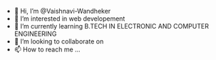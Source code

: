- 👋 Hi, I’m @Vaishnavi-Wandheker
- 👀 I’m interested in web developement
- 🌱 I’m currently learning  B.TECH  IN ELECTRONIC AND COMPUTER ENGINEERING
- 💞️ I’m looking to collaborate on 
- 📫 How to reach me ...

<!---
Vaishnavi-Wandheker/Vaishnavi-Wandheker is a ✨ special ✨ repository because its `README.md` (this file) appears on your GitHub profile.
You can click the Preview link to take a look at your changes.
--->
